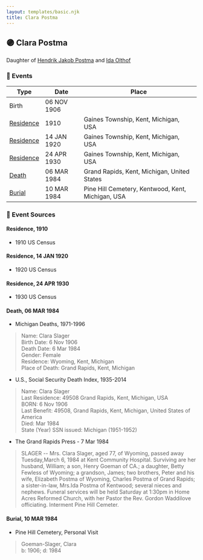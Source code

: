 ```yaml
---
layout: templates/basic.njk
title: Clara Postma
---
```

## 🟣 Clara Postma

Daughter of [Hendrik Jakob Postma](/people/3/31727152) and [Ida Olthof](/people/6/60020862)

### 📆 Events

Type | Date | Place
------ | ------ | ------
Birth | 06 NOV 1906 |
[Residence](#event-05333fdf-096d-4ae5-8aa8-1ba54e50dc3a) | 1910 | Gaines Township, Kent, Michigan, USA
[Residence](#event-c224db1c-8a84-4267-b864-579c2075ee69) | 14 JAN 1920 | Gaines Township, Kent, Michigan, USA
[Residence](#event-863c832f-ba01-427a-b196-41e85596ee30) | 24 APR 1930 | Gaines Township, Kent, Michigan, USA
[Death](#event-a50f608e-17d4-4c65-8a5a-a57a0f8cf9ca) | 06 MAR 1984 | Grand Rapids, Kent, Michigan, United States
[Burial](#event-f47e3d5f-8d6c-42ca-8d44-efabcdd50e62) | 10 MAR 1984 | Pine Hill Cemetery, Kentwood, Kent, Michigan, USA

### 📰 Event Sources

#### <a id="event-05333fdf-096d-4ae5-8aa8-1ba54e50dc3a"></a> Residence, 1910
* 1910 US Census

#### <a id="event-c224db1c-8a84-4267-b864-579c2075ee69"></a> Residence, 14 JAN 1920
* 1920 US Census

#### <a id="event-863c832f-ba01-427a-b196-41e85596ee30"></a> Residence, 24 APR 1930
* 1930 US Census

#### <a id="event-a50f608e-17d4-4c65-8a5a-a57a0f8cf9ca"></a> Death, 06 MAR 1984
* Michigan Deaths, 1971-1996
>   
  > Name:  Clara Slager  
  > Birth Date: 6 Nov 1906  
  > Death Date: 6 Mar 1984  
  > Gender: Female  
  > Residence: Wyoming, Kent, Michigan  
  > Place of Death: Grand Rapids, Kent, Michigan
* U.S., Social Security Death Index, 1935-2014
>   
  > Name: Clara Slager  
  > Last Residence: 49508 Grand Rapids, Kent, Michigan, USA  
  > BORN: 6 Nov 1906  
  > Last Benefit: 49508, Grand Rapids, Kent, Michigan, United States of America  
  > Died: Mar 1984  
  > State (Year) SSN issued: Michigan (1951-1952)
* The Grand Rapids Press  - 7 Mar 1984
>   
  > SLAGER -- Mrs. Clara Slager, aged 77, of Wyoming, passed away Tuesday,March 6, 1984 at Kent Community Hospital. Surviving are her husband, William; a son, Henry Goeman of CA.; a daughter, Betty Fewless of Wyoming; a grandson, James; two brothers, Peter and his wife, Elizabeth Postma of Wyoming, Charles Postma of Grand Rapids; a sister-in-law, Mrs.Ida Postma of Kentwood; several nieces and nephews. Funeral services will be held Saturday at 1:30pm in Home Acres Reformed Church, with her Pastor the Rev. Gordon Waddilove officiating. Interment Pine Hill Cemeter.

#### <a id="event-f47e3d5f-8d6c-42ca-8d44-efabcdd50e62"></a> Burial, 10 MAR 1984
* Pine Hill Cemetery, Personal Visit
>   
  > Goeman-Slager, Clara  
  > b: 1906; d: 1984
